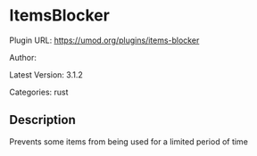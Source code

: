 # ItemsBlocker

Plugin URL: https://umod.org/plugins/items-blocker

Author: 

Latest Version: 3.1.2

Categories: rust

## Description

Prevents some items from being used for a limited period of time
